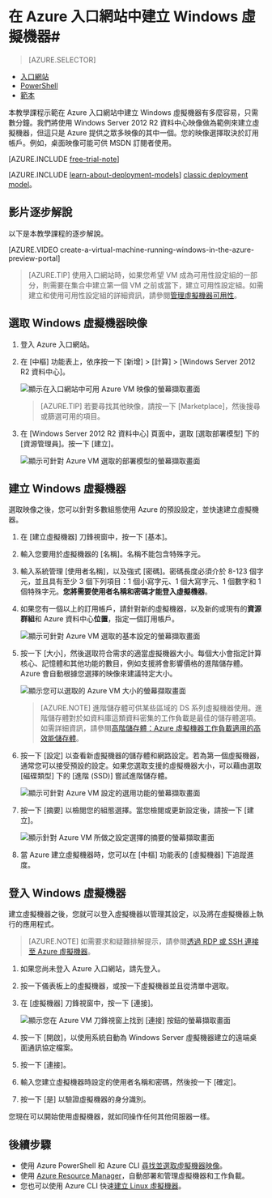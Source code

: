 <properties
	pageTitle="在 Azure 入口網站中建立 Windows 虛擬機器 | Microsoft Azure"
	description="了解如何使用 Azure 入口網站中的 Azure Marketplace，建立 Windows 虛擬機器或虛擬電腦"
	keywords="Windows 虛擬機器,建立虛擬機器,虛擬電腦,設定虛擬機器"
	services="virtual-machines-windows"
	documentationCenter=""
	authors="cynthn"
	manager="timlt"
	editor=""
	tags="azure-resource-manager"/>
<tags
	ms.service="virtual-machines-windows"
	ms.workload="infrastructure-services"
	ms.tgt_pltfrm="vm-windows"
	ms.devlang="na"
	ms.topic="hero-article"
	ms.date="03/11/2016"
	ms.author="cynthn"/>

# 在 Azure 入口網站中建立 Windows 虛擬機器#

> [AZURE.SELECTOR]
- [入口網站](virtual-machines-windows-hero-tutorial.md)
- [PowerShell](virtual-machines-windows-create-powershell.md)
- [範本](virtual-machines-windows-ps-template.md)


本教學課程示範在 Azure 入口網站中建立 Windows 虛擬機器有多麼容易，只需數分鐘。我們將使用 Windows Server 2012 R2 資料中心映像做為範例來建立虛擬機器，但這只是 Azure 提供之眾多映像的其中一個。您的映像選擇取決於訂用帳戶。例如，桌面映像可能可供 MSDN 訂閱者使用。

[AZURE.INCLUDE [free-trial-note](../../includes/free-trial-note.md)]<br>

[AZURE.INCLUDE [learn-about-deployment-models](../../includes/learn-about-deployment-models-rm-include.md)] [classic deployment model](virtual-machines-windows-classic-createportal.md)。

## 影片逐步解說

以下是本教學課程的逐步解說。

[AZURE.VIDEO create-a-virtual-machine-running-windows-in-the-azure-preview-portal]
<br>

>[AZURE.TIP] 使用入口網站時，如果您希望 VM 成為可用性設定組的一部分，則需要在集合中建立第一個 VM 之前或當下，建立可用性設定組。如需建立和使用可用性設定組的詳細資訊，請參閱[管理虛擬機器可用性](virtual-machines-windows-manage-availability.md)。



## 選取 Windows 虛擬機器映像

1. 登入 Azure 入口網站。

2. 在 [中樞] 功能表上，依序按一下 [新增] > [計算] > [Windows Server 2012 R2 資料中心]。

	![顯示在入口網站中可用 Azure VM 映像的螢幕擷取畫面](./media/virtual-machines-windows-hero-tutorial/marketplace_new.png)

	>[AZURE.TIP] 若要尋找其他映像，請按一下 [Marketplace]，然後搜尋或篩選可用的項目。

3. 在 [Windows Server 2012 R2 資料中心] 頁面中，選取 [選取部署模型] 下的 [資源管理員]。按一下 [建立]。

	![顯示可針對 Azure VM 選取的部署模型的螢幕擷取畫面](./media/virtual-machines-windows-hero-tutorial/marketplace_search_select.png)

## 建立 Windows 虛擬機器

選取映像之後，您可以針對多數組態使用 Azure 的預設設定，並快速建立虛擬機器。

1. 在 [建立虛擬機器] 刀鋒視窗中，按一下 [基本]。

2. 輸入您要用於虛擬機器的 [名稱]。名稱不能包含特殊字元。

3. 輸入系統管理 [使用者名稱]，以及強式 [密碼]。密碼長度必須介於 8-123 個字元，並且具有至少 3 個下列項目：1 個小寫字元、1 個大寫字元、1 個數字和 1 個特殊字元。**您將需要使用者名稱和密碼才能登入虛擬機器**。

4. 如果您有一個以上的訂用帳戶，請針對新的虛擬機器，以及新的或現有的**資源群組**和 Azure 資料中心**位置**，指定一個訂用帳戶。

	![顯示可針對 Azure VM 選取的基本設定的螢幕擷取畫面](./media/virtual-machines-windows-hero-tutorial/create_vm_basics.PNG)

	
2. 按一下 [大小]，然後選取符合需求的適當虛擬機器大小。每個大小會指定計算核心、記憶體和其他功能的數目，例如支援將會影響價格的進階儲存體。Azure 會自動根據您選擇的映像來建議特定大小。

	![顯示您可以選取的 Azure VM 大小的螢幕擷取畫面](./media/virtual-machines-windows-hero-tutorial/create_vm_size.PNG)

	>[AZURE.NOTE] 進階儲存體可供某些區域的 DS 系列虛擬機器使用。進階儲存體對於如資料庫這類資料密集的工作負載是最佳的儲存體選項。如需詳細資訊，請參閱[高階儲存體：Azure 虛擬機器工作負載適用的高效能儲存體](../storage/storage-premium-storage.md)。

3. 按一下 [設定] 以查看新虛擬機器的儲存體和網路設定。若為第一個虛擬機器，通常您可以接受預設的設定。如果您選取支援的虛擬機器大小，可以藉由選取 [磁碟類型] 下的 [進階 (SSD)] 嘗試進階儲存體。

	![顯示可針對 Azure VM 設定的選用功能的螢幕擷取畫面](./media/virtual-machines-windows-hero-tutorial/create_vm_settings.PNG)

6. 按一下 [摘要] 以檢閱您的組態選擇。當您檢閱或更新設定後，請按一下 [建立]。

	![顯示針對 Azure VM 所做之設定選擇的摘要的螢幕擷取畫面](./media/virtual-machines-windows-hero-tutorial/create_vm_summary.PNG)

8. 當 Azure 建立虛擬機器時，您可以在 [中樞] 功能表的 [虛擬機器] 下追蹤進度。

## 登入 Windows 虛擬機器

建立虛擬機器之後，您就可以登入虛擬機器以管理其設定，以及將在虛擬機器上執行的應用程式。

>[AZURE.NOTE] 如需要求和疑難排解提示，請參閱[透過 RDP 或 SSH 連接至 Azure 虛擬機器](https://msdn.microsoft.com/library/azure/dn535788.aspx)。

1. 如果您尚未登入 Azure 入口網站，請先登入。

2. 按一下儀表板上的虛擬機器，或按一下虛擬機器並且從清單中選取。

3. 在 [虛擬機器] 刀鋒視窗中，按一下 [連接]。

	![顯示您在 Azure VM 刀鋒視窗上找到 [連接] 按鈕的螢幕擷取畫面](./media/virtual-machines-windows-hero-tutorial/connect_vm_portal.png)

4. 按一下 [開啟]，以使用系統自動為 Windows Server 虛擬機器建立的遠端桌面通訊協定檔案。

5. 按一下 [連接]。

6. 輸入您建立虛擬機器時設定的使用者名稱和密碼，然後按一下 [確定]。

7. 按一下 [是] 以驗證虛擬機器的身分識別。

您現在可以開始使用虛擬機器，就如同操作任何其他伺服器一樣。

## 後續步驟

* 使用 Azure PowerShell 和 Azure CLI [尋找並選取虛擬機器映像](virtual-machines-linux-cli-ps-findimage.md)。
* 使用 [Azure Resource Manager](https://azure.microsoft.com/documentation/templates/)，自動部署和管理虛擬機器和工作負載。
* 您也可以使用 Azure CLI 快速[建立 Linux 虛擬機器](virtual-machines-linux-quick-create-cli.md)。

<!---HONumber=AcomDC_0420_2016-->